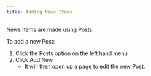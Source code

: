 ```yaml
---
title: Adding News Items
---
```

News Items are made using Posts.

To add a new Post:

1. Click the Posts option on the left hand menu
2. Click Add New
    * It will then open up a page to edit the new Post.